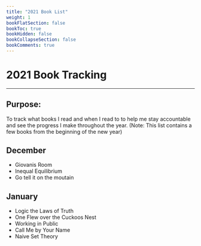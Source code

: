 ```yaml
---
title: "2021 Book List"
weight: 1
bookFlatSection: false
bookToc: true
bookHidden: false
bookCollapseSection: false
bookComments: true
---
```


# 2021 Book Tracking
---
Purpose: 
---
To track what books I read and when I read to to help me stay accountable and see the progress I make throughout the year.   (Note: This list contains a few books from the beginning of the new year)  

## December 
- Giovanis Room 
- Inequal Equilibrium 
- Go tell it on the moutain 

## January
- Logic the Laws of Truth
- One Flew over the Cuckoos Nest 
- Working in Public
- Call Me by Your Name
- Naive Set Theory
